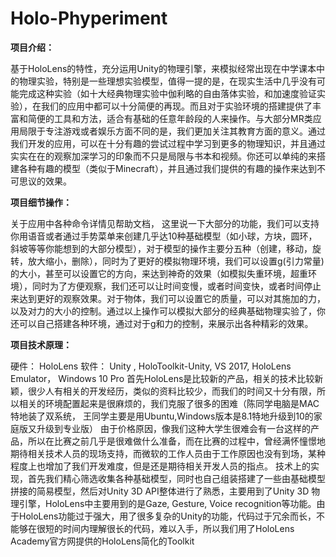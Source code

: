 # Holo-Phyperiment

**项目介绍：**

基于HoloLens的特性，充分运用Unity的物理引擎，来模拟经常出现在中学课本中的物理实验，特别是一些理想实验模型，值得一提的是，在现实生活中几乎没有可能完成这种实验（如十大经典物理实验中伽利略的自由落体实验，和加速度验证实验），在我们的应用中都可以十分简便的再现。而且对于实验环境的搭建提供了丰富和简便的工具和方法，适合有基础的任意年龄段的人来操作。与大部分MR类应用局限于专注游戏或者娱乐方面不同的是，我们更加关注其教育方面的意义。通过我们开发的应用，可以在十分有趣的尝试过程中学习到更多的物理知识，并且通过实实在在的观察加深学习的印象而不只是局限与书本和视频。你还可以单纯的来搭建各种有趣的模型（类似于Minecraft），并且通过我们提供的有趣的操作来达到不可思议的效果。

**项目细节操作：**

关于应用中各种命令详情见帮助文档， 这里说一下大部分的功能，我们可以支持你用语音或者通过手势菜单来创建几乎达10种基础模型（如小球，方块，圆环，斜坡等等你能想到的大部分模型），对于模型的操作主要分五种（创建，移动，旋转，放大缩小，删除），同时为了更好的模拟物理环境，我们可以设置g(引力常量)的大小，甚至可以设置它的方向，来达到神奇的效果（如模拟失重环境，超重环境），同时为了方便观察，我们还可以让时间变慢，或者时间变快，或者时间停止来达到更好的观察效果。对于物体，我们可以设置它的质量，可以对其施加的力，以及对力的大小的控制。通过以上操作可以模拟大部分的经典基础物理实验了，你还可以自己搭建各种环境，通过对于g和力的控制，来展示出各种精彩的效果。

**项目技术原理：**

硬件： HoloLens
软件： Unity , HoloToolkit-Unity,  VS 2017, HoloLens Emulator， Windows 10 Pro
	  首先HoloLens是比较新的产品，相关的技术比较新颖，很少人有相关的开发经历，类似的资料比较少，而我们的时间又十分有限，所以相关的环境配置起来是很麻烦的，我们克服了很多的困难（陈同学电脑是MAC特地装了双系统， 王同学主要是用Ubuntu,Windows版本是8.1特地升级到10的家庭版又升级到专业版）
由于价格原因，像我们这种大学生很难会有一台这样的产品，所以在比赛之前几乎是很难做什么准备，而在比赛的过程中，曾经满怀憧憬地期待相关技术人员的现场支持，而微软的工作人员由于工作原因也没有到场，某种程度上也增加了我们开发难度，但是还是期待相关开发人员的指点。
技术上的实现，首先我们精心筛选收集各种基础模型，同时也自己组装搭建了一些由基础模型拼接的简易模型，然后对Unity 3D API整体进行了熟悉，主要用到了Unity 3D 物理引擎，HoloLens中主要用到的是Gaze, Gesture, Voice recognition等功能。由于HoloLens功能过于强大，用了很多复杂的Unity的功能，代码过于冗余而长，不能够在很短的时间内理解很长的代码，难以入手，所以我们用了HoloLens Academy官方网提供的HoloLens简化的Toolkit 

